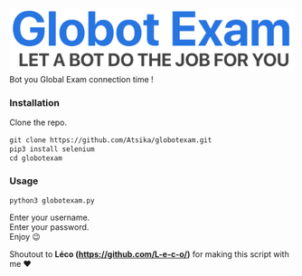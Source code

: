 ![globotexam.png](globotexam.png)
Bot you Global Exam connection time !

### Installation
Clone the repo.
```
git clone https://github.com/Atsika/globotexam.git
pip3 install selenium
cd globotexam
```  

### Usage  
```
python3 globotexam.py
```  
Enter your username.  
Enter your password.  
Enjoy 😉  

Shoutout to **Léco (https://github.com/L-e-c-o/)** for making this script with me ❤️
